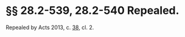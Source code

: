 # §§ 28.2-539, 28.2-540 Repealed.

<p>Repealed by Acts 2013, c. <a href='http://lis.virginia.gov/cgi-bin/legp604.exe?131+ful+CHAP0038'>38</a>, cl. 2.</p>